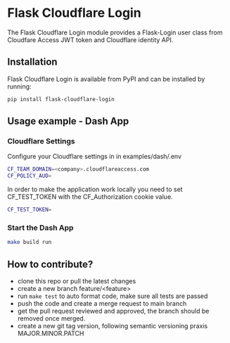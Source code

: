# Flask Cloudflare Login
The Flask Cloudflare Login module provides a Flask-Login user class from Cloudfare Access JWT token and Cloudflare identity API.

## Installation
Flask Cloudflare Login is available from PyPI and can be installed by running:

```sh
pip install flask-cloudflare-login
```

## Usage example - Dash App

### Cloudflare Settings

Configure your Cloudflare settings in in examples/dash/.env

```sh
CF_TEAM_DOMAIN=<company>.cloudflareaccess.com
CF_POLICY_AUD=
```

In order to make the application work locally you need to set CF_TEST_TOKEN with the CF_Authorization cookie value.

```sh
CF_TEST_TOKEN=
```

### Start the Dash App

```sh
make build run
```

## How to contribute?

- clone this repo or pull the latest changes
- create a new branch feature/\<feature\>
- run `make test` to auto format code, make sure all tests are passed
- push the code and create a merge request to main branch
- get the pull request reviewed and approved, the branch should be removed once merged.
- create a new git tag version, following semantic versioning praxis MAJOR.MINOR.PATCH
